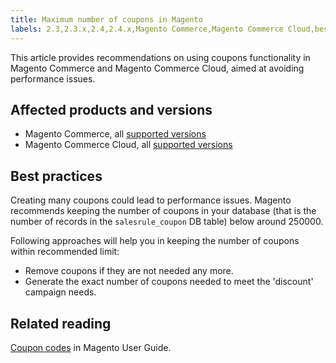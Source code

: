 ```yaml
---
title: Maximum number of coupons in Magento
labels: 2.3,2.3.x,2.4,2.4.x,Magento Commerce,Magento Commerce Cloud,best practices,coupon,database,performance
---
```


This article provides recommendations on using coupons functionality in Magento Commerce and Magento Commerce Cloud, aimed at avoiding performance issues.

## Affected products and versions

* Magento Commerce, all [supported versions](https://magento.com/sites/default/files/magento-software-lifecycle-policy.pdf)  
* Magento Commerce Cloud, all [supported versions](https://magento.com/sites/default/files/magento-software-lifecycle-policy.pdf) 

## Best practices

Creating many coupons could lead to performance issues. Magento recommends keeping the number of coupons in your database (that is the number of records in the `salesrule_coupon` DB table) below around 250000.

Following approaches will help you in keeping the number of coupons within recommended limit:

* Remove coupons if they are not needed any more.
* Generate the exact number of coupons needed to meet the 'discount' campaign needs.

## Related reading

 [Coupon codes](https://docs.magento.com/user-guide/v2.3/marketing/price-rules-cart-coupon.html?itm_source=merchdocs-23&itm_medium=search_page&itm_campaign=federated_search&itm_term=coupon%20code) in Magento User Guide.